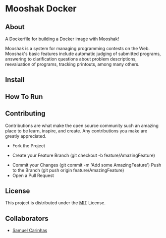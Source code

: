 # Mooshak Docker

## About
A Dockerfile for building a Docker image with Mooshak! 

Mooshak is a system for managing programming contests on the Web. Mooshak's basic features include automatic judging of submitted programs, answering to clarification questions about problem descriptions, reevaluation of programs, tracking printouts, among many others.

## Install 

## How To Run

## Contributing 

Contributions are what make the open source community such an amazing place to be learn, inspire, and create. Any contributions you make are greatly appreciated.

* Fork the Project
+ Create your Feature Branch (git checkout -b feature/AmazingFeature)
* Commit your Changes (git commit -m 'Add some AmazingFeature') Push to the Branch (git push origin feature/AmazingFeature) 
* Open a Pull Request

## License
This project is distributed under the [MIT](LICENSE) License.

## Collaborators 

* [Samuel Carinhas](https://github.com/SamuelCarinhas)